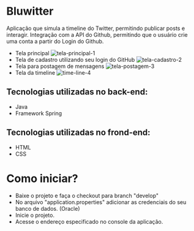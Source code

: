 # Bluwitter
Aplicação que simula a timeline do Twitter, permitindo publicar posts e interagir. 
Integração com a API do Github, permitindo que o usuário crie uma conta a partir do Login do Github.

- Tela principal
![tela-principal-1](https://user-images.githubusercontent.com/28794368/115865415-a8988f80-a40e-11eb-8ba1-8ffe1c567422.jpg)
- Tela de cadastro utilizando seu login do GitHub
![tela-cadastro-2](https://user-images.githubusercontent.com/28794368/115865425-ab938000-a40e-11eb-911d-353bc6130bb8.jpg)
- Tela para postagem de mensagens
![tela-postagem-3](https://user-images.githubusercontent.com/28794368/115865437-ae8e7080-a40e-11eb-992f-eec09d4b0885.jpg)
- Tela da timeline
![time-line-4](https://user-images.githubusercontent.com/28794368/115865442-b0583400-a40e-11eb-8fee-987daca0c5db.jpg)


## Tecnologias utilizadas no back-end:
- Java  
- Framework Spring  

## Tecnologias utilizadas no frond-end:
- HTML  
- CSS

# Como iniciar?

- Baixe o projeto e faça o checkout para branch "develop"
- No arquivo "application.properties" adicionar as credenciais do seu banco de dados. (Oracle)
- Inicie o projeto.
- Acesse o endereço especificado no console da aplicação.

